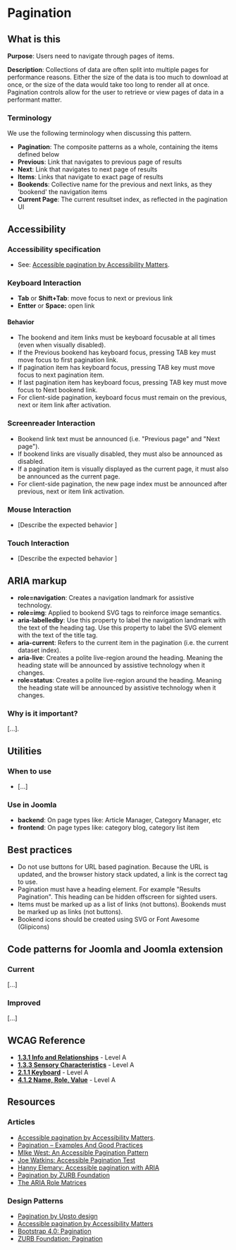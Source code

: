 # Pagination
## What is this
**Purpose**: Users need to navigate through pages of items.

**Description**: Collections of data are often split into multiple pages for performance reasons. Either the size of the data is too much to download at once, or the size of the data would take too long to render all at once. Pagination controls allow for the user to retrieve or view pages of data in a performant matter.

### Terminology
We use the following terminology when discussing this pattern.

* **Pagination**: The composite patterns as a whole, containing the items defined below
* **Previous**: Link that navigates to previous page of results
* **Next**: Link that navigates to next page of results
* **Items**: Links that navigate to exact page of results
* **Bookends**: Collective name for the previous and next links, as they 'bookend' the navigation items
* **Current Page**: The current resultset index, as reflected in the pagination UI

## Accessibility
### Accessibility specification
* See: [Accessible pagination by Accessibility Matters](http://www.a11ymatters.com/pattern/pagination/).

### Keyboard Interaction
* **Tab** or **Shift+Tab**: move focus to next or previous link
* **Entter** or **Space:** open link

#### Behavior
* The bookend and item links must be keyboard focusable at all times (even when visually disabled).
* If the Previous bookend has keyboard focus, pressing TAB key must move focus to first pagination link.
* If pagination item has keyboard focus, pressing TAB key must move focus to next pagination item.
* If last pagination item has keyboard focus, pressing TAB key must move focus to Next bookend link.
* For client-side pagination, keyboard focus must remain on the previous, next or item link after activation.

### Screenreader Interaction

* Bookend link text must be announced (i.e. "Previous page" and "Next page").
* If bookend links are visually disabled, they must also be announced as disabled.
* If a pagination item is visually displayed as the current page, it must also be announced as the current page.
* For client-side pagination, the new page index must be announced after previous, next or item link activation.

### Mouse Interaction

* [Describe the expected behavior ]

### Touch Interaction

* [Describe the expected behavior ]

## ARIA markup

* **role=navigation**: Creates a navigation landmark for assistive technology.
* **role=img**: Applied to bookend SVG tags to reinforce image semantics.
* **aria-labelledby**: Use this property to label the navigation landmark with the text of the heading tag. Use this property to label the SVG element with the text of the title tag.
* **aria-current**: Refers to the current item in the pagination (i.e. the current dataset index).
* **aria-live**: Creates a polite live-region around the heading. Meaning the heading state will be announced by assistive technology when it changes.
* **role=status**: Creates a polite live-region around the heading. Meaning the heading state will be announced by assistive technology when it changes.

### Why is it important?

[...].

## Utilities
### When to use
* [...]

### Use in Joomla
* **backend**: On page types like: Article Manager, Category Manager, etc
* **frontend**: On page types like: category blog, category list item

## Best practices
* Do not use buttons for URL based pagination. Because the URL is updated, and the browser history stack updated, a link is the correct tag to use.
* Pagination must have a heading element. For example "Results Pagination". This heading can be hidden offscreen for sighted users.
* Items must be marked up as a list of links (not buttons). Bookends must be marked up as links (not buttons).
* Bookend icons should be created using SVG or Font Awesome (Glipicons)

## Code patterns for Joomla and Joomla extension
### Current
[...]

### Improved
[...]

## WCAG Reference
* **[1.3.1 Info and Relationships](https://www.w3.org/WAI/WCAG20/quickref/#content-structure-separation-programmatic)** - Level A
* **[1.3.3 Sensory Characteristics](https://www.w3.org/WAI/WCAG20/quickref/#content-structure-separation-understanding)** - Level A 
* **[2.1.1 Keyboard](https://www.w3.org/WAI/WCAG20/quickref/#keyboard-operation-keyboard-operable)** - Level A
* **[4.1.2 Name, Role, Value](https://www.w3.org/WAI/WCAG20/quickref/#ensure-compat-rsv)** - Level A

## Resources
### Articles
* [Accessible pagination by Accessibility Matters](http://www.a11ymatters.com/pattern/pagination/).
* [Pagination – Examples And Good Practices](https://www.smashingmagazine.com/2007/11/pagination-gallery-examples-and-good-practices/)
* [MIke West: An Accessible Pagination Pattern](https://mikewest.org/2010/02/an-accessible-pagination-pattern) 
* [Joe Watkins: Accessible Pagination Test](https://codepen.io/joe-watkins/pen/EgXGZo)
* [Hanny Elemary: Accessible pagination with ARIA](http://hanyelemary.com/?p=889)
* [Pagination by ZURB Foundation](http://foundation.zurb.com/sites/docs/v/5.5.3/components/pagination.html)
* [The ARIA Role Matrices](http://whatsock.com/training/matrices/)

### Design Patterns
* [Pagination by Upsto design](http://uspto.github.io/designpatterns/1.x/docs/components/pagination.html)
* [Accessible pagination by Accessibility Matters](http://www.a11ymatters.com/pattern/pagination/)
* [Bootstrap 4.0: Pagination](https://getbootstrap.com/docs/4.0/components/pagination/)
* [ZURB Foundation: Pagination](http://foundation.zurb.com/sites/docs/pagination.html)

